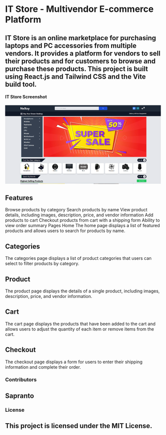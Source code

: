 # IT Store - Multivendor E-commerce Platform
## IT Store is an online marketplace for purchasing laptops and PC accessories from multiple vendors. It provides a platform for vendors to sell their products and for customers to browse and purchase these products. This project is built using React.js and Tailwind CSS and the Vite build tool.

#### IT Store Screenshot
![Nexoy](public/capture.PNG)

## Features
Browse products by category
Search products by name
View product details, including images, description, price, and vendor information
Add products to cart
Checkout products from cart with a shipping form
Ability to view order summary
Pages
Home
The home page displays a list of featured products and allows users to search for products by name.

## Categories
The categories page displays a list of product categories that users can select to filter products by category.

## Product
The product page displays the details of a single product, including images, description, price, and vendor information.

## Cart
The cart page displays the products that have been added to the cart and allows users to adjust the quantity of each item or remove items from the cart.

## Checkout
The checkout page displays a form for users to enter their shipping information and complete their order.


### Contributors
## Sapranto
### License
## This project is licensed under the MIT License.
